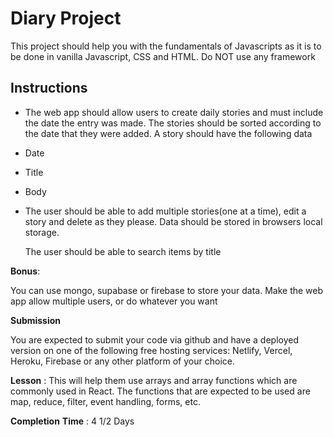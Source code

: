 # Diary Project

This project should help you with the fundamentals of Javascripts as it is to be done in vanilla Javascript, CSS and HTML. Do NOT use any framework

## Instructions
- The web app should allow users to create daily stories and must include the date the entry was made. The stories should be sorted according to the date that they were added. A story should have the following data
- Date
- Title
- Body
- The user should be able to add multiple stories(one at a time), edit a story and delete as they please. Data should be stored in browsers local storage.
    
    The user should be able to search items by title
    

**Bonus**: 

You can use mongo, supabase or firebase to store your data. Make the web app allow multiple users, or do whatever you want

**Submission**

You are expected to submit your code via github and have a deployed version on one of the following free hosting services: Netlify, Vercel, Heroku, Firebase or any other platform of your choice.

**Lesson** : This will help them use arrays and array functions which are commonly used in React. The functions that are expected to be used are map, reduce, filter, event handling, forms, etc.

**Completion** **Time** :  4 1/2 Days
